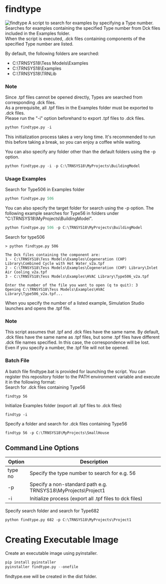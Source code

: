# findtype
![findtype](./images/findtype.gif)
A script to search for examples by specifying a Type number.
Searches for examples containing the specified Type number from Dck files included in the Examples folder.
<br>
When the script is executed, .dck files containing components of the specified Type number are listed.

By default, the following folders are searched:

* C:\TRNSYS18\Tess Models\Examples
* C:\TRNSYS18\Examples
* C:\TRNSYS18\TRNLib

### Note
Since .tpf files cannot be opened directly, Types are searched from corresponding .dck files.<br>
As a prerequisite, all .tpf files in the Examples folder must be exported to .dck files.<br>
Please run the "-i" option beforehand to export .tpf files to .dck files.

```python
python findtype.py -i
```
This initialization process takes a very long time. It's recommended to run this before taking a break, so you can enjoy a coffee while waiting.

You can also specify any folder other than the default folders using the -p option.
```python
python findtype.py -i -p C:\TRNSYS18\MyProjects\BuildingModel
```

### Usage Examples
Search for Type506 in Examples folder
```python
python findtype.py 506
```

You can also specify the target folder for search using the -p option.
The following example searches for Type56 in folders under "C:\TRNSYS18\MyProjects\BuildingModel".
```python
python findtype.py 506 -p C:\TRNSYS18\MyProjects\BuildingModel
```

Search for type506
```
> python findtype.py 506

The Dck files containing the component are:
1 - C:\TRNSYS18\Tess Models\Examples\Cogeneration (CHP) Library\Combined Cycle with Hot Water_v2a.tpf
2 - C:\TRNSYS18\Tess Models\Examples\Cogeneration (CHP) Library\Inlet Air Cooling_v2a.tpf
3 - C:\TRNSYS18\Tess Models\Examples\HVAC Library\Type506_v2a.tpf

Enter the number of the file you want to open (q to quit): 3
Opening C:\TRNSYS18\Tess Models\Examples\HVAC Library\Type506_v2a.tpf...
```

When you specify the number of a listed example, Simulation Studio launches and opens the .tpf file.

### Note
This script assumes that .tpf and .dck files have the same name. By default, .dck files have the same name as .tpf files, but some .tpf files have different .dck file names specified. In this case, the correspondence will be lost. Even if you specify a number, the .tpf file will not be opened.

### Batch File
A batch file findtype.bat is provided for launching the script. You can register this repository folder to the PATH environment variable and execute it in the following format:
<br>
Search for .dck files containing Type56
```
findtyp 56
```
Initialize Examples folder (export all .tpf files to .dck files)
```
findtyp -i
```
Specify a folder and search for .dck files containing Type56
```
findtyp 56 -p C:\TRNSYS18\MyProjects\SmallHouse
```

## Command Line Options
|Option|Description|
|-|-|
|type no|Specify the type number to search for e.g. 56|
|-p | Specify a non-standard path e.g. TRNSYS18\MyProjects\Project1
|-i | Initialize process (export all .tpf files to dck files)

Specify search folder and search for Type682
```
python findtype.py 682 -p C:\TRNSYS18\MyProjects\Project1
```
# Creating Executable Image
Create an executable image using pyinstaller.
```python
pip install pyinstaller
pyinstaller findtype.py --onefile
```
findtype.exe will be created in the dist folder.

